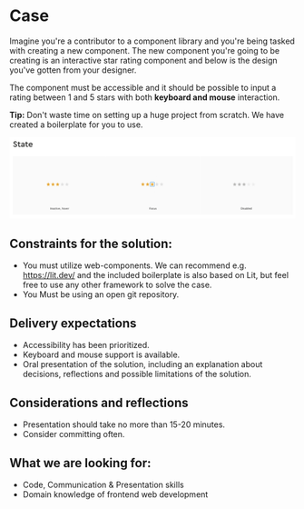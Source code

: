 # Case

Imagine you're a contributor to a component library and you're being tasked with creating a new component.
The new component you're going to be creating is an interactive star rating component and below is the design you've gotten from your designer.

The component must be accessible and it should be possible to input a rating between 1 and 5 stars with both **keyboard and mouse** interaction.

**Tip:** Don't waste time on setting up a huge project from scratch. We have created a boilerplate for you to use.

![](star-rating-component.png)

## Constraints for the solution:

- You must utilize web-components. We can recommend e.g. https://lit.dev/ and the included boilerplate is also based on Lit, but feel free to use any other framework to solve the case.
- You Must be using an open git repository.

## Delivery expectations

- Accessibility has been prioritized.
- Keyboard and mouse support is available.
- Oral presentation of the solution, including an explanation about decisions, reflections and possible limitations of the solution.

## Considerations and reflections

- Presentation should take no more than 15-20 minutes.
- Consider committing often.

## What we are looking for:

- Code, Communication & Presentation skills
- Domain knowledge of frontend web development
